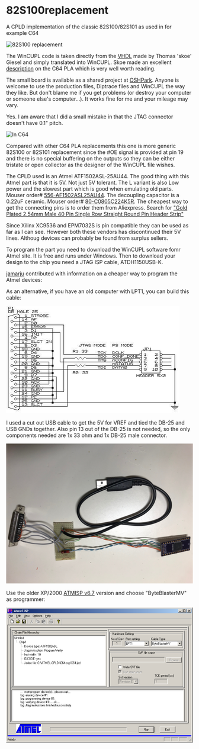 # 82S100replacement
A CPLD implementation of the classic 82S100/82S101 as used in for example C64

![82S100 replacement](http://i.imgur.com/77l1N92.png)

The WinCUPL code is taken directly from the [VHDL](https://bitbucket.org/skoe/pla) made by Thomas 'skoe' Giesel and simply translated into WinCUPL. Skoe made an excellent [description](http://skoe.de/docs/c64-dissected/pla/c64_pla_dissected_r1.1_a4ds.pdf) on the C64 PLA which is very well worth reading.

The small board is available as a shared project at [OSHPark](https://oshpark.com/shared_projects/fJN4h1Z9). Anyone is welcome to use the production files, Diptrace files and WinCUPL the way they like. But don't blame me if you get problems (or destroy your computer or someone else's computer...). It works fine for me and your mileage may vary.

Yes. I am aware that I did a small mistake in that the JTAG connector doesn't have 0.1" pitch.

![In C64](http://i.imgur.com/hFkUcB3l.jpg)

Compared with other C64 PLA replacements this one is more generic 82S100 or 82S101 replacement since the #OE signal is provided at pin 19 and there is no special buffering on the outputs so they can be either tristate or open collector as the designer of the WinCUPL file wishes.

The CPLD used is an Atmel ATF1502ASL-25AU44. The good thing with this Atmel part is that it is 5V. Not just 5V tolerant. The L variant is also Low power and the slowest part which is good when emulating old parts. Mouser order# [556-AF1502ASL25AU44](http://www.mouser.se/Search/ProductDetail.aspx?R=ATF1502ASL-25AU44). The decoupling capacitor is a 0.22uF ceramic. Mouser order# [80-C0805C224K5R](http://www.mouser.se/Search/ProductDetail.aspx?R=C0805C224K5RACTU). The cheapest way to get the connecting pins is to order them from Aliexpress. Search for ["Gold Plated 2.54mm Male 40 Pin Single Row Straight Round Pin Header Strip"](https://www.aliexpress.com/af/Gold-Plated-2.54mm-Male-40-Pin-Single-Row-Straight.html?ltype=wholesale&d=y&origin=n&isViewCP=y&catId=0&initiative_id=SB_20161201120954&SearchText=Gold+Plated+2.54mm+Male+40+Pin+Single+Row+Straight&blanktest=0)

Since Xilinx XC9536 and EPM7032S is pin compatible they can be used as far as I can see. However both these vendors has discontinued their 5V lines. Althoug devices can probably be found from surplus sellers.

To program the part you need to download the WinCUPL software fomr Atmel site. It is free and runs under Windows. Then to download your design to the chip you need a JTAG ISP cable, ATDH1150USB-K.

[jamarju](https://github.com/jamarju) contributed with information on a cheaper way to program the Atmel devices:

As an alternative, if you have an old computer with LPT1, you can build this cable:

![Atmel CPLD LPT programmer](img/byteblaster-sch.jpg)

I used a cut out USB cable to get the 5V for VREF and tied the DB-25 and USB GNDs together. Also pin 13 out of the DB-25 is not needed, so the only components needed are 1x 33 ohm and 1x DB-25 male connector.

![DIY byteblaster](img/diy-byteblaster-mv.jpg)

Use the older XP/2000 [ATMISP v6.7](http://www.atmel.com/tools/atmisp.aspx) version and choose "ByteBlasterMV" as programmer:

![ATMISP setup](img/atmisp67-setup.png)
